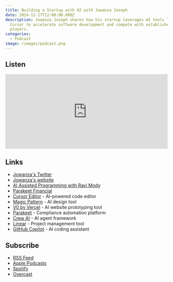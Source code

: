 ```yaml
---
title: Building a Startup with AI with Jowanza Joseph
date: 2024-12-17T12:00:00.000Z
description: Jowanza Joseph shares how his startup leverages AI tools like
  Cursor to accelerate software development and compete with established
  players.
categories:
  - Podcast
image: /images/podcast.png
---
```


## Listen 

<iframe src="https://open.spotify.com/embed/episode/5ZmKcu4HgAyAvL5sJFY9mP" width="100%" height="232" frameBorder="0" allowtransparency="true" allow="encrypted-media"></iframe>

## Links

- [Jowanza's Twitter](https://twitter.com/jowanza)
- [Jowanza's website ](https://jowanza.com)
- [AI Assisted Programming with Ravi Mody](https://tdhopper.com/blog/ai-assisted-programming-with-ravi-mody/)
- [Parakeet Financial](https://www.parakeetfinancial.com/)
- [Cursor Editor](https://cursor.sh/) - AI-powered code editor
- [Magic Pattern](https://www.magicpattern.ai/) - AI design tool
- [V0 by Vercel](https://v0.dev/) - AI website prototyping tool
- [Parakeet](https://www.parakeet.ai) - Compliance automation platform
- [Crew AI](https://www.crewai.io/) - AI agent framework
- [Linear](https://linear.app/) - Project management tool
- [GitHub Copilot](https://github.com/features/copilot) - AI coding assistant


## Subscribe 

*   [RSS Feed](https://feedpress.me/intothehopper)
*   [Apple Podcasts](https://podcasts.apple.com/us/podcast/into-the-hopper/id1499693201)
*   [Spotify](https://open.spotify.com/show/63NrgKMVb0VTwkklGboIjy)
*   [Overcast](https://overcast.fm/itunes1499693201/into-the-hopper)

